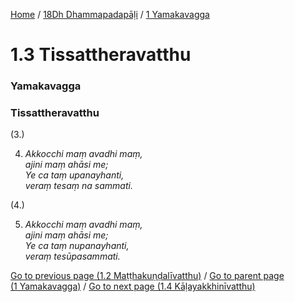 
[Home](/) / [18Dh Dhammapadapāḷi](../../18Dh.md) / [1 Yamakavagga](../1.md)

# 1.3 Tissattheravatthu

### Yamakavagga

### Tissattheravatthu

(3.)

4. _Akkocchi maṃ avadhi maṃ,_  
_ajini maṃ ahāsi me;_  
_Ye ca taṃ upanayhanti,_  
_veraṃ tesaṃ na sammati._  


(4.)

5. _Akkocchi maṃ avadhi maṃ,_  
_ajini maṃ ahāsi me;_  
_Ye ca taṃ nupanayhanti,_  
_veraṃ tesūpasammati._  


[Go to previous page (1.2 Maṭṭhakuṇḍalīvatthu)](1.2.md) / [Go to parent page (1 Yamakavagga)](../1.md) / [Go to next page (1.4 Kāḷayakkhinīvatthu)](1.4.md)


